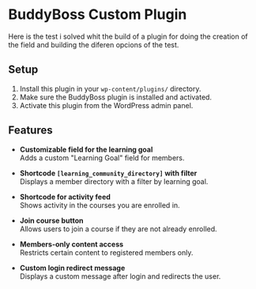 # BuddyBoss Custom Plugin

Here is the test i solved whit the build of a plugin for doing the creation of the field and building the diferen opcions of the test.

## Setup
1. Install this plugin in your `wp-content/plugins/` directory.
2. Make sure the BuddyBoss plugin is installed and activated.
3. Activate this plugin from the WordPress admin panel.

## Features

- **Customizable field for the learning goal**  
  Adds a custom "Learning Goal" field for members.

- **Shortcode `[learning_community_directory]` with filter**  
  Displays a member directory with a filter by learning goal.

- **Shortcode for activity feed**  
  Shows activity in the courses you are enrolled in.

- **Join course button**  
  Allows users to join a course if they are not already enrolled.

- **Members-only content access**  
  Restricts certain content to registered members only.

- **Custom login redirect message**  
  Displays a custom message after login and redirects the user.
